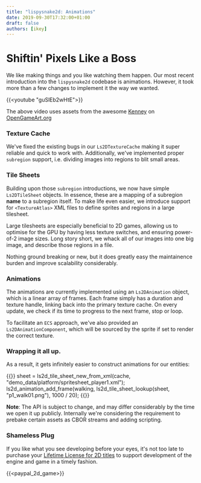 ```yaml
---
title: "lispysnake2d: Animations"
date: 2019-09-30T17:32:00+01:00
draft: false
authors: [ikey]
---
```


# Shiftin' Pixels Like a Boss

We like making things and you like watching them happen. Our most recent introduction into the
`lispysnake2d` codebase is animations. However, it took more than a few changes to implement it
the way we wanted.

{{<youtube "guSlEb2wHtE">}}

The above video uses assets from the awesome [Kenney](https://opengameart.org/users/kenney) on [OpenGameArt.org](https://opengameart.org)


### Texture Cache

We've fixed the existing bugs in our `Ls2DTextureCache` making it super reliable and quick to
work with. Additionally, we've implemented proper `subregion` support, i.e. dividing images
into regions to blit small areas.

### Tile Sheets

Building upon those `subregion` introductions, we now have simple `Ls2DTileSheet` objects.
In essence, these are a mapping of a subregion **name** to a subregion itself. To make life
even easier, we introduce support for `<TextureAtlas>` XML files to define sprites and regions
in a large tilesheet.

Large tilesheets are especially beneficial to 2D games, allowing us to optimise for the GPU
by having less texture switches, and ensuring power-of-2 image sizes. Long story short, we
whack all of our images into one big image, and describe those regions in a file.

Nothing ground breaking or new, but it does greatly easy the maintainence burden and improve
scalability considerably.

### Animations

The animations are currently implemented using an `Ls2DAnimation` object, which is a linear
array of frames. Each frame simply has a duration and texture handle, linking back into the
primary texture cache. On every update, we check if its time to progress to the next frame,
stop or loop.

To facilitate an `ECS` approach, we've also provided an `Ls2DAnimationComponent`, which will
be sourced by the sprite if set to render the correct texture.

### Wrapping it all up.

As a result, it gets infinitely easier to construct animations for our entities:

{{<highlight c>}}
        sheet = ls2d_tile_sheet_new_from_xml(cache, "demo_data/platform/spritesheet_player1.xml");
        ls2d_animation_add_frame(walking, ls2d_tile_sheet_lookup(sheet, "p1_walk01.png"), 1000 / 20);
{{</highlight>}}

**Note**: The API is subject to change, and may differ considerably by the time we open it up
publicly. Internally we're considering the requirement to prebake certain assets as CBOR streams
and adding scripting.

### Shameless Plug

If you like what you see developing before your eyes, it's not too late to purchase your
[Lifetime License for 2D titles](/the-game-raiser) to support development of the engine and
game in a timely fashion.

{{<paypal_2d_game>}}

